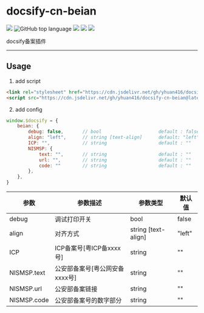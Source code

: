 # docsify-cn-beian



[![](https://data.jsdelivr.com/v1/package/gh/yhuan416/docsify-cn-beian/badge)](https://www.jsdelivr.com/package/gh/yhuan416/docsify-cn-beian)
![GitHub top language](https://img.shields.io/github/languages/top/yhuan416/docsify-cn-beian)
[![](https://img.shields.io/github/license/yhuan416/docsify-cn-beian)](https://github.com/yhuan416/docsify-cn-beian/blob/main/LICENSE)
[![](https://img.shields.io/github/v/release/yhuan416/docsify-cn-beian?display_name=tag)](https://github.com/yhuan416/docsify-cn-beian/)
[![](https://img.shields.io/github/stars/yhuan416/docsify-cn-beian?style=social)](https://github.com/yhuan416/docsify-cn-beian/)


docsify备案插件

---

## Usage

1. add script
``` html
<link rel="stylesheet" href="https://cdn.jsdelivr.net/gh/yhuan416/docsify-cn-beian@latest/src/docsify-cn-beian.css">
<script src="https://cdn.jsdelivr.net/gh/yhuan416/docsify-cn-beian@latest/src/docsify-cn-beian.js"></script>
```

2. add config
``` js
window.$docsify = {
    beian: {
        debug: false,       // bool                     default : false
        align: "left",      // string [text-align]      default: "left"
        ICP: "",            // string                   default : ""
        NISMSP: {
            text: "",       // string                   default : ""
            url: "",        // string                   default : ""
            code: ""        // string                   default : ""
        },
    },
}
```

| 参数 | 参数描述 | 参数类型 | 默认值 |
|-|-|-|-|
|debug|调试打印开关|bool|false|
|align|对齐方式|string [text-align]| "left" |
|ICP|ICP备案号[粤ICP备xxxx号]|string|""|
|NISMSP.text|公安部备案号[粤公网安备 xxxx号]|string|""|
|NISMSP.url|公安部备案链接|string|""|
|NISMSP.code|公安部备案号的数字部分|string|""|
